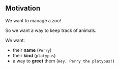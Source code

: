 ## Motivation

<v-click>
<p>We want to manage a zoo!</p>
</v-click>

<v-click>
<p>So we want a way to keep track of animals.</p>
</v-click>

<v-click>
<p>We want:</p>
</v-click>

<v-clicks>

- their **name** (`Perry`)
- their **kind** (`platypus`)
- a way to **greet** them (`Hey, Perry the platypus!`)

</v-clicks>
